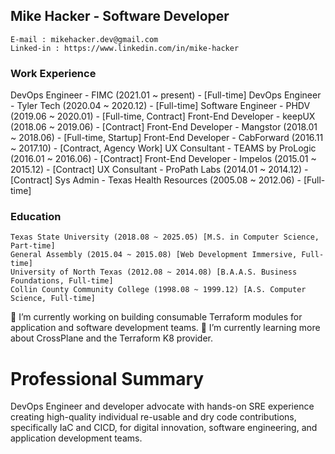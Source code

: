 ## Mike Hacker - Software Developer

    E-mail : mikehacker.dev@gmail.com
    Linked-in : https://www.linkedin.com/in/mike-hacker

### Work Experience
DevOps Engineer - FIMC (2021.01 ~ present) - [Full-time]
DevOps Engineer - Tyler Tech (2020.04 ~ 2020.12) - [Full-time]
Software Engineer - PHDV (2019.06 ~ 2020.01) - [Full-time, Contract]
Front-End Developer - keepUX (2018.06 ~ 2019.06) - [Contract]
Front-End Developer - Mangstor (2018.01 ~ 2018.06) - [Full-time, Startup]
Front-End Developer - CabForward (2016.11 ~ 2017.10) - [Contract, Agency Work]
UX Consultant - TEAMS by ProLogic (2016.01 ~ 2016.06) - [Contract]
Front-End Developer - Impelos (2015.01 ~ 2015.12) - [Contract]
UX Consultant - ProPath Labs (2014.01 ~ 2014.12) - [Contract]
Sys Admin - Texas Health Resources (2005.08 ~ 2012.06) - [Full-time]
    
### Education

    Texas State University (2018.08 ~ 2025.05) [M.S. in Computer Science, Part-time] 
    General Assembly (2015.04 ~ 2015.08) [Web Development Immersive, Full-time]
    University of North Texas (2012.08 ~ 2014.08) [B.A.A.S. Business Foundations, Full-time]
    Collin County Community College (1998.08 ~ 1999.12) [A.S. Computer Science, Full-time]

🔭 I’m currently working on building consumable Terraform modules for application and software development teams.
🌱 I’m currently learning more about CrossPlane and the Terraform K8 provider.

<!--
**mhackersu/mhackersu** is a ✨ _special_ ✨ repository because its `README.md` (this file) appears on your GitHub profile.

Here are some ideas to get you started:

- 🔭 I’m currently working on ...
- 🌱 I’m currently learning ...
- 👯 I’m looking to collaborate on ...
- 🤔 I’m looking for help with ...
- 💬 Ask me about ...
- 📫 How to reach me: ...
- 😄 Pronouns: ...
- ⚡ Fun fact: ...
-->

# Professional Summary
DevOps Engineer and developer advocate with hands-on SRE experience creating high-quality individual re-usable and dry code contributions, specifically IaC and CICD, for digital innovation, software engineering, and application development teams.

